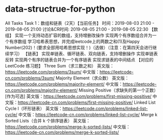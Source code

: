 # data-structrue-for-python
All Tasks
Task 1：数组和链表（2天）【当前任务】
时间：2019-08-03 21:00 - 2019-08-05 21:00
讨论&CR时间: 2019-08-05 21:00 - 2019-08-05 22:30
 【数组】 
实现一个支持动态扩容的数组，支持增删改操作
实现两个有序数组合并为一个有序数组
学习哈希表思想，并完成leetcode上的两数之和(1)及Happy Number(202)！(要求全部用哈希思想实现！)（选做）（注意：在第四天会进行继续学习）
【链表】
实现单链表、循环链表、双向链表，支持增删操作
实现单链表反转
实现两个有序的链表合并为一个有序链表
实现求链表的中间结点
【对应的 LeetCode 练习题】
 Three Sum（求三数之和）
英文版：https://leetcode.com/problems/3sum/
中文版：https://leetcode-cn.com/problems/3sum/
Majority Element（求众数）
英文版：https://leetcode.com/problems/majority-element/
中文版：https://leetcode-cn.com/problems/majority-element/
Missing Positive（求缺失的第一个正数）[作为可选]
英文版：https://leetcode.com/problems/first-missing-positive/
中文版：https://leetcode-cn.com/problems/first-missing-positive/
Linked List Cycle I（环形链表）
英文版：https://leetcode.com/problems/linked-list-cycle/
中文版：https://leetcode-cn.com/problems/linked-list-cycle/
Merge k Sorted Lists（合并 k 个排序链表）
英文版：https://leetcode.com/problems/merge-k-sorted-lists/
中文版：https://leetcode-cn.com/problems/merge-k-sorted-lists/
